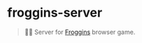 # froggins-server

> :frog::satellite: Server for [Froggins](https://froggins.andrewzigler.com) browser game.
